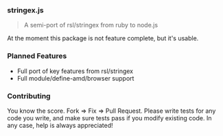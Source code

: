 ### stringex.js

> A semi-port of rsl/stringex from ruby to node.js

At the moment this package is not feature complete, but it's usable.

### Planned Features

 - Full port of key features from rsl/stringex
 - Full module/define-amd/browser support

### Contributing

You know the score. Fork => Fix => Pull Request. Please write tests
for any code you write, and make sure tests pass if you modify existing
code. In any case, help is always appreciated!

